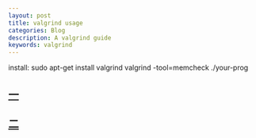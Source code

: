 ```yaml
---
layout: post
title: valgrind usage
categories: Blog
description: A valgrind guide
keywords: valgrind
---
```


install:
sudo apt-get install valgrind
valgrind -tool=memcheck ./your-prog

## [一](/articles/valgrid/0101)

## [二](/articles/valgrid/0101)
